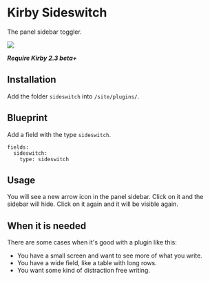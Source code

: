 # Kirby Sideswitch

The panel sidebar toggler.

![](https://github.com/jenstornell/kirby-sideswitch/blob/master/docs/sideswitch.gif)

***Require Kirby 2.3 beta+***

## Installation

Add the folder `sideswitch` into `/site/plugins/`.

## Blueprint

Add a field with the type `sideswitch`.

```
fields:
  sideswitch:
    type: sideswitch
```

## Usage

You will see a new arrow icon in the panel sidebar. Click on it and the sidebar will hide. Click on it again and it will be visible again.

## When it is needed

There are some cases when it's good with  a plugin like this:

- You have a small screen and want to see more of what you write.
- You have a wide field, like a table with long rows.
- You want some kind of distraction free writing.